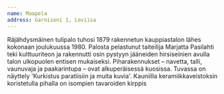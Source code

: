 ```yaml
---
name: Maapela
address: Garnisoni 1, Loviisa
---
```

Räjähdysmäinen tulipalo tuhosi 1879 rakennetun kauppiastalon lähes kokonaan joulukuussa 1980. Palosta pelastunut taiteilija Marjatta Pasilahti teki kulttuuriteon ja rakennutti osin pystyyn jääneiden hirsiseinien avulla talon ulkopuolen entisen mukaiseksi.  Piharakennukset – navetta, talli, vaunuvaja ja paakarintupa – ovat alkuperäisessä kuosissa. Tuvassa on näyttely 'Kurkistus paratiisiin ja muita kuvia'.  Kauniilla keramiikkaveistoksin koristetulla pihalla on isompien tavaroiden kirppis